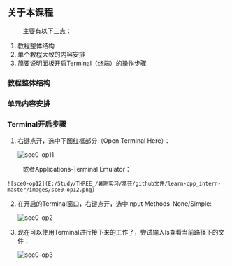## 关于本课程

&nbsp;&nbsp;&nbsp;&nbsp;&nbsp;&nbsp;&nbsp;&nbsp;
主要有以下三点：

1. 教程整体结构
2. 单个教程大致的内容安排
3. 简要说明面板开启Terminal（终端）的操作步骤

### 教程整体结构
	


### 单元内容安排



### Terminal开启步骤
1. 右键点开，选中下图红框部分（Open Terminal Here）：

	![sce0-op11](images\sce0-op11.png)
	
&nbsp;&nbsp;&nbsp;&nbsp;&nbsp;&nbsp;&nbsp;&nbsp;
或者Applications-Terminal Emulator：

	![sce0-op12](E:/Study/THREE_/暑期实习/萃芸/github文件/learn-cpp_intern-master/images/sce0-op12.png)
	
2. 在开启的Terminal窗口，右键点开，选中Input Methods-None/Simple:

	![sce0-op2](https://github.com/LZh-LL/learn-cpp_intern/tree/master/images/sce0-op2.png)
	
3. 现在可以使用Terminal进行接下来的工作了，尝试输入ls查看当前路径下的文件：

	![sce0-op3](https://github.com/LZh-LL/learn-cpp_intern/tree/master/images/sce0-op3.png)


